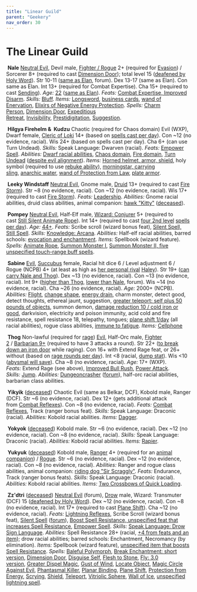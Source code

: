 ```yaml
---
title: "Linear Guild"
parent: "Geekery"
nav_order: 30
---
```

# The Linear Guild

 **Nale**
[Neutral Evil](https://www.giantitp.com/comics/oots1316.html), Devil male, [Fighter / Rogue](http://www.giantitp.com/comics/oots0050.html) 2+ (required for [Evasion](http://www.giantitp.com/comics/oots0810.html)) / Sorcerer 8+ (required to cast [Dimension Door](http://www.giantitp.com/comics/oots0811.html)); total level 15 ([deafened by Holy Word](http://www.giantitp.com/comics/oots0860.html)).
Str 10-11 ([same as Elan](https://forums.giantitp.com/showpost.php?p=821955), forum).
Dex 13-17 (same as Elan).
Con same as Elan.
Int 13+ (required for Combat Expertise).
Cha 15+ (required to cast [Sending](http://www.giantitp.com/comics/oots0337.html)).
*Age:* [22](http://www.giantitp.com/comics/oots0258.html) ([same as Elan](http://www.giantitp.com/comics/oots0050.html)).
*Feats:* [Combat Expertise, Improved Disarm](http://www.giantitp.com/comics/oots0361.html).
*Skills:* [Bluff](http://www.giantitp.com/comics/oots0393.html).
*Items:* [Longsword](http://www.giantitp.com/comics/oots0458.html), [business cards](http://www.giantitp.com/comics/oots0804.html), [wand of Enervation](http://www.giantitp.com/comics/oots0806.html), [Elixirs of Negative Energy Protection](http://www.giantitp.com/comics/oots0906.html).
*Spells:* [Charm Person](http://www.giantitp.com/comics/oots0383.html), [Dimension Door](http://www.giantitp.com/comics/oots0811.html), [Expeditious Retreat](http://www.giantitp.com/comics/oots0067.html), [Invisibility](http://www.giantitp.com/comics/oots0819.html), [Prestidigitation](http://www.giantitp.com/comics/oots0142.html), [Suggestion](http://www.giantitp.com/comics/oots0393.html).

 **Hilgya Firehelm &  Kudzu**
Chaotic (required for Chaos domain) Evil (WXP), Dwarf female, [Cleric of Loki](http://www.giantitp.com/comics/oots0052.html) 14+ (based on [spells cast per day](http://www.giantitp.com/comics/oots1149.html)).
Con \~12 (no evidence, racial).
Wis 24+ (based on spells cast per day).
Cha 6+ (can use Turn Undead).
*Skills:* Speak Language: Dwarven (racial).
*Feats:* [Empower Spell](http://www.giantitp.com/comics/oots1119.html).
*Abilities:* [Dwarf racial abilities](http://www.giantitp.com/comics/oots0076.html), [Chaos domain](http://www.giantitp.com/comics/oots1117.html), [Fire domain](http://www.giantitp.com/comics/oots0052.html), [Turn Undead](http://www.giantitp.com/comics/oots1105.html) ([despite evil alignment](https://www.giantitp.com/comics/oots1107.html)).
*Items:* [Horned helmet, armor, shield](http://www.giantitp.com/comics/oots0043.html), holy symbol (required to use [rebuke ability](http://www.giantitp.com/comics/oots0052.html)), [morningstar, carrying sling](http://www.giantitp.com/comics/oots1105.html), [anarchic water](http://www.giantitp.com/comics/oots1109.html), [wand of Protection from Law](http://www.giantitp.com/comics/oots1110.html), [plate armor](http://www.giantitp.com/comics/oots1181.html).

 **Leeky Windstaff**
[Neutral Evil](http://www.giantitp.com/comics/oots0344.html), Gnome male, [Druid](http://www.giantitp.com/comics/oots0344.html) 13+ (required to cast [Fire Storm](http://www.giantitp.com/comics/oots0359.html)).
Str \~8 (no evidence, racial).
Con \~12 (no evidence, racial).
Wis 17+ (required to cast [Fire Storm](http://www.giantitp.com/comics/oots0359.html)).
*Feats:* [Leadership](http://www.giantitp.com/comics/oots0399.html).
*Abilities:* Gnome racial abilities, druid class abilities, animal companion: [hawk "Kitty"](http://www.giantitp.com/comics/oots0346.html) ([deceased](http://www.giantitp.com/comics/oots0359.html)).

 **Pompey**
[Neutral Evil](https://forums.giantitp.com/showpost.php?p=15667889&postcount=57), Half-Elf male, [Wizard: Conjurer](http://www.giantitp.com/comics/oots0254.html) 5+ (required to cast [Still Silent Animate Rope](http://www.giantitp.com/comics/oots0342.html)).
Int 14+ (required to cast [four 2nd level](http://www.giantitp.com/comics/oots0350.html) [spells per day](http://www.giantitp.com/comics/oots0354.html)).
*Age:* [44+](http://www.giantitp.com/comics/oots0258.html).
*Feats:* Scribe scroll (wizard bonus feat), [Silent Spell, Still Spell](http://www.giantitp.com/comics/oots0342.html).
*Skills:* [Knowledge: Arcana](http://www.giantitp.com/comics/oots0258.html).
*Abilities:* Half-elf racial abilities, barred schools: [evocation and enchantment](http://www.giantitp.com/comics/oots0254.html).
*Items:* Spellbook (wizard feature).
*Spells:* [Animate Rope](http://www.giantitp.com/comics/oots0342.html), [Summon Monster I](http://www.giantitp.com/comics/oots0354.html), [Summon Monster II, five unspecified touch-range buff spells](http://www.giantitp.com/comics/oots0350.html).

 **Sabine**
[Evil](http://www.giantitp.com/comics/oots0394.html), [Succubus](http://www.giantitp.com/comics/oots0637.html) female, Racial hit dice 6 / Level adjustment 6 / Rogue (NCPB) 4+ (at least as high as [her personal rival](http://www.giantitp.com/comics/oots0581.html) [Haley](http://www.giantitp.com/comics/oots0616.html)).
Str 19+ ([can carry Nale and Thog](http://www.giantitp.com/comics/oots0458.html)).
Dex \~13 (no evidence, racial).
Con \~13 (no evidence, racial).
Int 9+ ([higher than Thog](http://www.giantitp.com/comics/oots0458.html), [lower than Nale](https://forums.giantitp.com/showpost.php?p=11883778&postcount=198), forum).
Wis \~14 (no evidence, racial).
Cha \~26 (no evidence, racial).
*Age:* 2000+ (NCPB).
*Abilities:* [Flight](http://www.giantitp.com/comics/oots0377.html), [change shape](http://www.giantitp.com/comics/oots0142.html), [energy drain](http://www.giantitp.com/comics/oots0057.html), charm monster, detect good, detect thoughts, ethereal jaunt, suggestion, [greater teleport: self plus 50 pounds of objects](http://www.giantitp.com/comics/oots0804.html), summon demon, [damage reduction 10 / cold iron or good](http://www.giantitp.com/comics/oots0849.html), darkvision, electricity and poison immunity, acid cold and fire resistance, spell resistance 18, telepathy, tongues; [plane shift 1/day](http://www.giantitp.com/comics/oots0380.html) (all racial abilities), rogue class abilities, [immune to fatigue](http://www.giantitp.com/comics/oots0365.html).
*Items:* [Cellphone](http://www.giantitp.com/comics/oots0903.html)

 **Thog**
Non-lawful (required for [rage](http://www.giantitp.com/comics/oots0387.html)) [Evil](http://www.giantitp.com/comics/oots0387.html), Half-Orc male, [Fighter 2](http://www.giantitp.com/comics/oots0064.html) / [Barbarian 9+](http://www.giantitp.com/comics/oots0396.html) (required to have 3 attacks a round).
Str 22+ ([to break down an iron door](http://www.giantitp.com/comics/oots0387.html) while raging).
Con 16+ with Extend Rage feat, or 26+ without (based on [rage rounds per day](http://www.giantitp.com/comics/oots0808.html)).
Int <8 (racial, [dump stat](http://www.giantitp.com/comics/oots0044.html)).
Wis <10 ([abysmal will save](http://www.giantitp.com/comics/oots0066.html)).
Cha \~8 (no evidence, racial).
*Age:* 17+ (WXP).
*Feats:* Extend Rage (see above), [Improved Bull Rush](http://www.giantitp.com/comics/oots0808.html), [Power Attack](http://www.giantitp.com/comics/oots0788.html).
*Skills:* [Jump](http://www.giantitp.com/comics/oots0808.html).
*Abilities:* [Dungeoncrasher](http://www.giantitp.com/comics/oots0808.html) ([forum](https://forums.giantitp.com/showthread.php?p=11982830)), half-orc racial abilities, barbarian class abilities.

 **Yikyik** ([deceased](http://www.giantitp.com/comics/oots0063.html))
Chaotic Evil (same as Belkar, DCF), Kobold male, Ranger (DCF).
Str \~6 (no evidence, racial).
Dex 12+ (gets additional attack from [Combat Reflexes](http://www.giantitp.com/comics/oots0048.html)).
Con \~8 (no evidence, racial).
*Feats:* [Combat Reflexes](http://www.giantitp.com/comics/oots0048.html), Track (ranger bonus feat).
*Skills:* Speak Language: Draconic (racial).
*Abilities:* Kobold racial abilities.
*Items:* [Dagger](http://www.giantitp.com/comics/oots0048.html).

 **Yokyok** ([deceased](http://www.giantitp.com/comics/oots0357.html))
Kobold male.
Str \~6 (no evidence, racial).
Dex \~12 (no evidence, racial).
Con \~8 (no evidence, racial).
*Skills:* Speak Language: Draconic (racial).
*Abilities:* Kobold racial abilities.
*Items:* [Rapier](http://www.giantitp.com/comics/oots0348.html).

 **Yukyuk** ([deceased](http://www.giantitp.com/comics/oots0848.html))
Kobold male, [Ranger](http://www.giantitp.com/comics/oots0792.html) 4+ (required for an [animal companion](http://www.giantitp.com/comics/oots0790.html)) / [Rogue](http://www.giantitp.com/comics/oots0790.html).
Str \~6 (no evidence, racial).
Dex \~12 (no evidence, racial).
Con \~8 (no evidence, racial).
*Abilities:* Ranger and rogue class abilities, animal companion: [riding dog "Sir Scraggly"](http://www.giantitp.com/comics/oots0790.html).
*Feats:* Endurance, Track (ranger bonus feats).
*Skills:* Speak Language: Draconic (racial).
*Abilities:* Kobold racial abilities.
*Items:* [Two Crossbows of Quick Loading](http://www.giantitp.com/comics/oots0800.html).

 **Zz'dtri** ([deceased](http://www.giantitp.com/comics/oots0908.html))
[Neutral Evil](https://forums.giantitp.com/showpost.php?p=15667889&postcount=57) (forum), [Drow](http://www.giantitp.com/comics/oots0044.html) male, Wizard: Transmuter (DCF) 15 ([deafened by Holy Word](http://www.giantitp.com/comics/oots0862.html)).
Dex \~12 (no evidence, racial).
Con \~8 (no evidence, racial).
Int 17+ (required to cast [Plane Shift](http://www.giantitp.com/comics/oots0802.html)).
Cha \~12 (no evidence, racial).
*Feats:* [Lightning Reflexes](http://www.giantitp.com/comics/oots0799.html), Scribe Scroll (wizard bonus feat), [Silent Spell](http://www.giantitp.com/comics/oots0065.html) ([forum](https://forums.giantitp.com/showthread.php?p=822237)), [Boost Spell Resistance, unspecified feat that increases Spell Resistance](http://www.giantitp.com/comics/oots0795.html), [Empower Spell](http://www.giantitp.com/comics/oots0847.html).
*Skills:* [Speak Language: Drow Sign Language](http://www.giantitp.com/comics/oots0862.html).
*Abilities:* Spell Resistance 28+ (racial, [+4 from feats and an item](http://www.giantitp.com/comics/oots0790.html)); drow racial abilities; barred schools: Enchantment, Necromancy (by elimination).
*Items:* Spellbook (wizard feature), [unspecified item that boosts Spell Resistance](http://www.giantitp.com/comics/oots0795.html).
*Spells:* [Baleful Polymorph](http://www.giantitp.com/comics/oots0792.html), [Break Enchantment: short version](http://www.giantitp.com/comics/oots0800.html), [Dimension Door](http://www.giantitp.com/comics/oots0795.html), [Disguise Self](http://www.giantitp.com/comics/oots0789.html), [Flesh to Stone](http://www.giantitp.com/comics/oots0053.html), [Fly: 3.0 version](http://www.giantitp.com/comics/oots0049.html), [Greater Dispel Magic](http://www.giantitp.com/comics/oots0906.html), [Gust of Wind](http://www.giantitp.com/comics/oots0860.html), [Locate Object](http://www.giantitp.com/comics/oots0894.html), [Magic Circle Against Evil](http://www.giantitp.com/comics/oots0883.html), [Phantasmal Killer](http://www.giantitp.com/comics/oots0800.html), [Planar Binding](http://www.giantitp.com/comics/oots0883.html), [Plane Shift](http://www.giantitp.com/comics/oots0802.html), [Protection from Energy](http://www.giantitp.com/comics/oots0799.html), [Scrying](http://www.giantitp.com/comics/oots0698.html), [Shield](http://www.giantitp.com/comics/oots0065.html), [Teleport](http://www.giantitp.com/comics/oots0862.html), [Vitriolic Sphere](http://www.giantitp.com/comics/oots0847.html), [Wall of Ice](http://www.giantitp.com/comics/oots0057.html), [unspecified lightning spell](http://www.giantitp.com/comics/oots0065.html).
